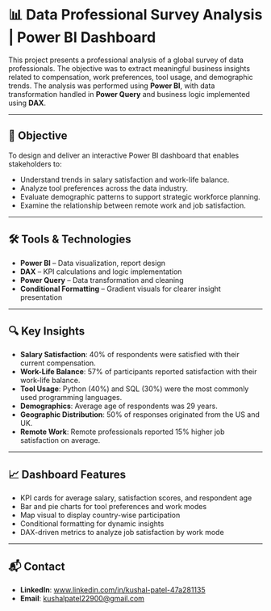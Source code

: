 # 📊 Data Professional Survey Analysis | Power BI Dashboard

This project presents a professional analysis of a global survey of data professionals. The objective was to extract meaningful business insights related to compensation, work preferences, tool usage, and demographic trends. The analysis was performed using **Power BI**, with data transformation handled in **Power Query** and business logic implemented using **DAX**.

---

## 📌 Objective

To design and deliver an interactive Power BI dashboard that enables stakeholders to:

- Understand trends in salary satisfaction and work-life balance.
- Analyze tool preferences across the data industry.
- Evaluate demographic patterns to support strategic workforce planning.
- Examine the relationship between remote work and job satisfaction.

---

## 🛠 Tools & Technologies

- **Power BI** – Data visualization, report design
- **DAX** – KPI calculations and logic implementation
- **Power Query** – Data transformation and cleaning
- **Conditional Formatting** – Gradient visuals for clearer insight presentation

---

## 🔍 Key Insights

- **Salary Satisfaction**: 40% of respondents were satisfied with their current compensation.
- **Work-Life Balance**: 57% of participants reported satisfaction with their work-life balance.
- **Tool Usage**: Python (40%) and SQL (30%) were the most commonly used programming languages.
- **Demographics**: Average age of respondents was 29 years.
- **Geographic Distribution**: 50% of responses originated from the US and UK.
- **Remote Work**: Remote professionals reported 15% higher job satisfaction on average.

---

## 📈 Dashboard Features

- KPI cards for average salary, satisfaction scores, and respondent age
- Bar and pie charts for tool preferences and work modes
- Map visual to display country-wise participation
- Conditional formatting for dynamic insights
- DAX-driven metrics to analyze job satisfaction by work mode

---


## 📬 Contact

- **LinkedIn**: www.linkedin.com/in/kushal-patel-47a281135 
- **Email**: kushalpatel22900@gmail.com
